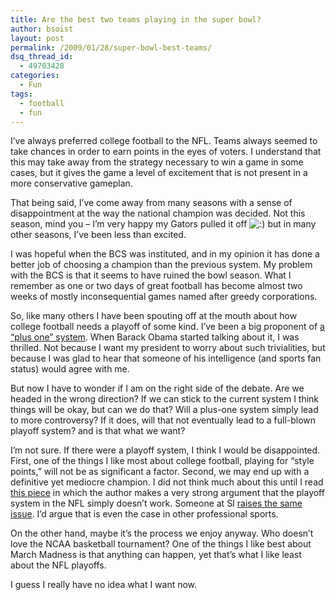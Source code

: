 ```yaml
---
title: Are the best two teams playing in the super bowl?
author: bsoist
layout: post
permalink: /2009/01/28/super-bowl-best-teams/
dsq_thread_id:
  - 49703428
categories:
  - Fun
tags:
  - football
  - fun
---
```

I&#8217;ve always preferred college football to the NFL. Teams always seemed to take chances in order to earn points in the eyes of voters. I understand that this may take away from the strategy necessary to win a game in some cases, but it gives the game a level of excitement that is not present in a more conservative gameplan. 

That being said, I&#8217;ve come away from many seasons with a sense of disappointment at the way the national champion was decided. Not this season, mind you &#8211; I&#8217;m very happy my Gators pulled it off <img src='http://archive.whsjr.soistmann.com/oped/wp-includes/images/smilies/icon_smile.gif' alt=':)' class='wp-smiley' /> but in many other seasons, I&#8217;ve been less than excited. 

I was hopeful when the BCS was instituted, and in my opinion it has done a better job of choosing a champion than the previous system. My problem with the BCS is that it seems to have ruined the bowl season. What I remember as one or two days of great football has become almost two weeks of mostly inconsequential games named after greedy corporations. 

So, like many others I have been spouting off at the mouth about how college football needs a playoff of some kind. I&#8217;ve been a big proponent of [a &#8220;plus one&#8221; system][1]. When Barack Obama started talking about it, I was thrilled. Not because I want my president to worry about such trivialities, but because I was glad to hear that someone of his intelligence (and sports fan status) would agree with me.

But now I have to wonder if I am on the right side of the debate. Are we headed in the wrong direction? If we can stick to the current system I think things will be okay, but can we do that? Will a plus-one system simply lead to more controversy? If it does, will that not eventually lead to a full-blown playoff system? and is that what we want?

I&#8217;m not sure. If there were a playoff system, I think I would be disappointed. First, one of the things I like most about college football, playing for &#8220;style points,&#8221; will not be as significant a factor. Second, we may end up with a definitive yet mediocre champion. I did not think much about this until I read [this piece][2] in which the author makes a very strong argument that the playoff system in the NFL simply doesn&#8217;t work. Someone at SI [raises the same issue][3]. I&#8217;d argue that is even the case in other professional sports. 

On the other hand, maybe it&#8217;s the process we enjoy anyway. Who doesn&#8217;t love the NCAA basketball tournament? One of the things I like best about March Madness is that anything can happen, yet that&#8217;s what I like least about the NFL playoffs.

I guess I really have no idea what I want now.

 [1]: http://sports.espn.go.com/ncf/news/story?id=3163681
 [2]: http://ncaafootball.fanhouse.com/2009/01/21/the-nfl-playoffs-demonstrate-the-folly-of-a-college-football-pla/
 [3]: http://sportsillustrated.cnn.com/2009/writers/stewart_mandel/01/22/cardinals-bcs/index.html?eref=si_topstories

